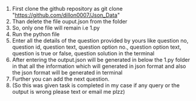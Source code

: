 1. First clone the github repository as git clone "https://github.com/dillon0007/Json_Data"
2. Than delete the file ouput.json from the folder
3. So, only one file will remain i.e 1.py
4. Run the python file
5. Enter all the details of the question provided by yours like question no, question id, question text, question option no., question option text, question is true or false, question solution in the terminal
6. After entering the output.json will be generated in below the 1.py folder in that all the information which will generated in json format and also the json format will be generated in terminal
7. Further you can add the next question.
8. (So this was given task is completed in my case if any query or the output is wrong please text or email me plzz)
